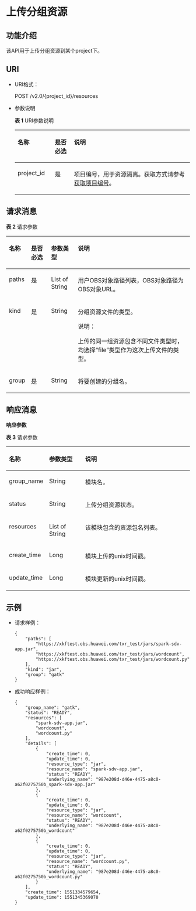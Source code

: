 # 上传分组资源<a name="dli_02_0167"></a>

## 功能介绍<a name="zh-cn_topic_0142813183_zh-cn_topic_0103345073_zh-cn_topic_0102902533_s1f0e4fd3d502405199f36f78e68721aa"></a>

该API用于上传分组资源到某个project下。

## URI<a name="zh-cn_topic_0142813183_zh-cn_topic_0103345073_zh-cn_topic_0102902533_s9e1b8ec5b57c422a942b19835da7d66e"></a>

-   URI格式：

    POST /v2.0/\{project\_id\}/resources

-   参数说明

    **表 1**  URI参数说明

    <a name="zh-cn_topic_0142813183_zh-cn_topic_0103345073_zh-cn_topic_0102902533_zh-cn_topic_0069077803_table60779388"></a>
    <table><thead align="left"><tr id="zh-cn_topic_0142813183_zh-cn_topic_0103345073_zh-cn_topic_0102902533_zh-cn_topic_0069077803_row61411666"><th class="cellrowborder" valign="top" width="21.2%" id="mcps1.2.4.1.1"><p id="zh-cn_topic_0142813183_zh-cn_topic_0103345073_zh-cn_topic_0102902533_a420a62a594f9410eaea229ffc8037a61"><a name="zh-cn_topic_0142813183_zh-cn_topic_0103345073_zh-cn_topic_0102902533_a420a62a594f9410eaea229ffc8037a61"></a><a name="zh-cn_topic_0142813183_zh-cn_topic_0103345073_zh-cn_topic_0102902533_a420a62a594f9410eaea229ffc8037a61"></a>名称</p>
    </th>
    <th class="cellrowborder" valign="top" width="10.96%" id="mcps1.2.4.1.2"><p id="zh-cn_topic_0142813183_zh-cn_topic_0103345073_zh-cn_topic_0102902533_zh-cn_topic_0069077803_p873025824211"><a name="zh-cn_topic_0142813183_zh-cn_topic_0103345073_zh-cn_topic_0102902533_zh-cn_topic_0069077803_p873025824211"></a><a name="zh-cn_topic_0142813183_zh-cn_topic_0103345073_zh-cn_topic_0102902533_zh-cn_topic_0069077803_p873025824211"></a>是否必选</p>
    </th>
    <th class="cellrowborder" valign="top" width="67.84%" id="mcps1.2.4.1.3"><p id="zh-cn_topic_0142813183_zh-cn_topic_0103345073_zh-cn_topic_0102902533_a692d3cd97b464aed90ba6d841900a4a5"><a name="zh-cn_topic_0142813183_zh-cn_topic_0103345073_zh-cn_topic_0102902533_a692d3cd97b464aed90ba6d841900a4a5"></a><a name="zh-cn_topic_0142813183_zh-cn_topic_0103345073_zh-cn_topic_0102902533_a692d3cd97b464aed90ba6d841900a4a5"></a>说明</p>
    </th>
    </tr>
    </thead>
    <tbody><tr id="zh-cn_topic_0142813183_zh-cn_topic_0103345073_zh-cn_topic_0102902533_zh-cn_topic_0069077803_row48589216"><td class="cellrowborder" valign="top" width="21.2%" headers="mcps1.2.4.1.1 "><p id="zh-cn_topic_0142813183_zh-cn_topic_0103345073_zh-cn_topic_0102902533_zh-cn_topic_0069077803_p43412436"><a name="zh-cn_topic_0142813183_zh-cn_topic_0103345073_zh-cn_topic_0102902533_zh-cn_topic_0069077803_p43412436"></a><a name="zh-cn_topic_0142813183_zh-cn_topic_0103345073_zh-cn_topic_0102902533_zh-cn_topic_0069077803_p43412436"></a>project_id</p>
    </td>
    <td class="cellrowborder" valign="top" width="10.96%" headers="mcps1.2.4.1.2 "><p id="zh-cn_topic_0142813183_zh-cn_topic_0103345073_zh-cn_topic_0102902533_zh-cn_topic_0069077803_p26746391"><a name="zh-cn_topic_0142813183_zh-cn_topic_0103345073_zh-cn_topic_0102902533_zh-cn_topic_0069077803_p26746391"></a><a name="zh-cn_topic_0142813183_zh-cn_topic_0103345073_zh-cn_topic_0102902533_zh-cn_topic_0069077803_p26746391"></a>是</p>
    </td>
    <td class="cellrowborder" valign="top" width="67.84%" headers="mcps1.2.4.1.3 "><p id="zh-cn_topic_0142813183_zh-cn_topic_0103345073_zh-cn_topic_0102902533_zh-cn_topic_0069077803_p18974100"><a name="zh-cn_topic_0142813183_zh-cn_topic_0103345073_zh-cn_topic_0102902533_zh-cn_topic_0069077803_p18974100"></a><a name="zh-cn_topic_0142813183_zh-cn_topic_0103345073_zh-cn_topic_0102902533_zh-cn_topic_0069077803_p18974100"></a>项目编号，用于资源隔离。获取方式请参考<a href="获取项目编号.md">获取项目编号</a>。</p>
    </td>
    </tr>
    </tbody>
    </table>


## 请求消息<a name="zh-cn_topic_0142813183_zh-cn_topic_0103345073_zh-cn_topic_0102902533_section20458182103"></a>

**表 2**  请求参数

<a name="zh-cn_topic_0142813183_zh-cn_topic_0103345073_zh-cn_topic_0102902533_table179951251504"></a>
<table><thead align="left"><tr id="zh-cn_topic_0142813183_zh-cn_topic_0103345073_zh-cn_topic_0102902533_row21116408"><th class="cellrowborder" valign="top" width="9.33%" id="mcps1.2.5.1.1"><p id="zh-cn_topic_0142813183_zh-cn_topic_0103345073_zh-cn_topic_0102902533_p221862014"><a name="zh-cn_topic_0142813183_zh-cn_topic_0103345073_zh-cn_topic_0102902533_p221862014"></a><a name="zh-cn_topic_0142813183_zh-cn_topic_0103345073_zh-cn_topic_0102902533_p221862014"></a>名称</p>
</th>
<th class="cellrowborder" valign="top" width="11.16%" id="mcps1.2.5.1.2"><p id="zh-cn_topic_0142813183_zh-cn_topic_0103345073_zh-cn_topic_0102902533_p173767015"><a name="zh-cn_topic_0142813183_zh-cn_topic_0103345073_zh-cn_topic_0102902533_p173767015"></a><a name="zh-cn_topic_0142813183_zh-cn_topic_0103345073_zh-cn_topic_0102902533_p173767015"></a>是否必选</p>
</th>
<th class="cellrowborder" valign="top" width="14.729999999999999%" id="mcps1.2.5.1.3"><p id="zh-cn_topic_0142813183_zh-cn_topic_0103345073_zh-cn_topic_0102902533_p2486705"><a name="zh-cn_topic_0142813183_zh-cn_topic_0103345073_zh-cn_topic_0102902533_p2486705"></a><a name="zh-cn_topic_0142813183_zh-cn_topic_0103345073_zh-cn_topic_0102902533_p2486705"></a>参数类型</p>
</th>
<th class="cellrowborder" valign="top" width="64.78%" id="mcps1.2.5.1.4"><p id="zh-cn_topic_0142813183_zh-cn_topic_0103345073_zh-cn_topic_0102902533_p4746002"><a name="zh-cn_topic_0142813183_zh-cn_topic_0103345073_zh-cn_topic_0102902533_p4746002"></a><a name="zh-cn_topic_0142813183_zh-cn_topic_0103345073_zh-cn_topic_0102902533_p4746002"></a>说明</p>
</th>
</tr>
</thead>
<tbody><tr id="zh-cn_topic_0142813183_zh-cn_topic_0103345073_zh-cn_topic_0102902533_row1573617015"><td class="cellrowborder" valign="top" width="9.33%" headers="mcps1.2.5.1.1 "><p id="zh-cn_topic_0142813183_zh-cn_topic_0103345073_p12331150116"><a name="zh-cn_topic_0142813183_zh-cn_topic_0103345073_p12331150116"></a><a name="zh-cn_topic_0142813183_zh-cn_topic_0103345073_p12331150116"></a>paths</p>
</td>
<td class="cellrowborder" valign="top" width="11.16%" headers="mcps1.2.5.1.2 "><p id="zh-cn_topic_0142813183_zh-cn_topic_0103345073_p53321202013"><a name="zh-cn_topic_0142813183_zh-cn_topic_0103345073_p53321202013"></a><a name="zh-cn_topic_0142813183_zh-cn_topic_0103345073_p53321202013"></a>是</p>
</td>
<td class="cellrowborder" valign="top" width="14.729999999999999%" headers="mcps1.2.5.1.3 "><p id="zh-cn_topic_0142813183_zh-cn_topic_0103345073_p123324013118"><a name="zh-cn_topic_0142813183_zh-cn_topic_0103345073_p123324013118"></a><a name="zh-cn_topic_0142813183_zh-cn_topic_0103345073_p123324013118"></a>List of String</p>
</td>
<td class="cellrowborder" valign="top" width="64.78%" headers="mcps1.2.5.1.4 "><p id="zh-cn_topic_0142813183_zh-cn_topic_0103345073_p1033215011114"><a name="zh-cn_topic_0142813183_zh-cn_topic_0103345073_p1033215011114"></a><a name="zh-cn_topic_0142813183_zh-cn_topic_0103345073_p1033215011114"></a>用户OBS对象路径列表，OBS对象路径为OBS对象URL。</p>
</td>
</tr>
<tr id="zh-cn_topic_0142813183_row158181227115617"><td class="cellrowborder" valign="top" width="9.33%" headers="mcps1.2.5.1.1 "><p id="zh-cn_topic_0142813183_p6770211075"><a name="zh-cn_topic_0142813183_p6770211075"></a><a name="zh-cn_topic_0142813183_p6770211075"></a>kind</p>
</td>
<td class="cellrowborder" valign="top" width="11.16%" headers="mcps1.2.5.1.2 "><p id="zh-cn_topic_0142813183_p18771216713"><a name="zh-cn_topic_0142813183_p18771216713"></a><a name="zh-cn_topic_0142813183_p18771216713"></a>是</p>
</td>
<td class="cellrowborder" valign="top" width="14.729999999999999%" headers="mcps1.2.5.1.3 "><p id="zh-cn_topic_0142813183_p117718211715"><a name="zh-cn_topic_0142813183_p117718211715"></a><a name="zh-cn_topic_0142813183_p117718211715"></a>String</p>
</td>
<td class="cellrowborder" valign="top" width="64.78%" headers="mcps1.2.5.1.4 "><p id="p1874921916126"><a name="p1874921916126"></a><a name="p1874921916126"></a>分组资源文件的类型。</p>
<div class="note" id="note36937506126"><a name="note36937506126"></a><a name="note36937506126"></a><span class="notetitle"> 说明： </span><div class="notebody"><p id="p19694135061217"><a name="p19694135061217"></a><a name="p19694135061217"></a>上传的同一组资源包含不同文件类型时，均选择“file”类型作为这次上传文件的类型。</p>
</div></div>
</td>
</tr>
<tr id="zh-cn_topic_0142813183_row3489231165611"><td class="cellrowborder" valign="top" width="9.33%" headers="mcps1.2.5.1.1 "><p id="zh-cn_topic_0142813183_p277152111718"><a name="zh-cn_topic_0142813183_p277152111718"></a><a name="zh-cn_topic_0142813183_p277152111718"></a>group</p>
</td>
<td class="cellrowborder" valign="top" width="11.16%" headers="mcps1.2.5.1.2 "><p id="zh-cn_topic_0142813183_p27715211275"><a name="zh-cn_topic_0142813183_p27715211275"></a><a name="zh-cn_topic_0142813183_p27715211275"></a>是</p>
</td>
<td class="cellrowborder" valign="top" width="14.729999999999999%" headers="mcps1.2.5.1.3 "><p id="zh-cn_topic_0142813183_p147772119716"><a name="zh-cn_topic_0142813183_p147772119716"></a><a name="zh-cn_topic_0142813183_p147772119716"></a>String</p>
</td>
<td class="cellrowborder" valign="top" width="64.78%" headers="mcps1.2.5.1.4 "><p id="zh-cn_topic_0142813183_p127716211379"><a name="zh-cn_topic_0142813183_p127716211379"></a><a name="zh-cn_topic_0142813183_p127716211379"></a>将要创建的分组名。</p>
</td>
</tr>
</tbody>
</table>

## 响应消息<a name="zh-cn_topic_0142813183_zh-cn_topic_0103345073_zh-cn_topic_0102902533_sd1ecb66580054b2ea403be8b2272a2c7"></a>

**响应参数**

**表 3**  请求参数

<a name="zh-cn_topic_0142813183_table051933920813"></a>
<table><thead align="left"><tr id="zh-cn_topic_0142813183_row852411395818"><th class="cellrowborder" valign="top" width="18.22%" id="mcps1.2.4.1.1"><p id="zh-cn_topic_0142813183_p452513399816"><a name="zh-cn_topic_0142813183_p452513399816"></a><a name="zh-cn_topic_0142813183_p452513399816"></a>名称</p>
</th>
<th class="cellrowborder" valign="top" width="20.05%" id="mcps1.2.4.1.2"><p id="zh-cn_topic_0142813183_p95271639882"><a name="zh-cn_topic_0142813183_p95271639882"></a><a name="zh-cn_topic_0142813183_p95271639882"></a>参数类型</p>
</th>
<th class="cellrowborder" valign="top" width="61.73%" id="mcps1.2.4.1.3"><p id="zh-cn_topic_0142813183_p125299391183"><a name="zh-cn_topic_0142813183_p125299391183"></a><a name="zh-cn_topic_0142813183_p125299391183"></a>说明</p>
</th>
</tr>
</thead>
<tbody><tr id="zh-cn_topic_0142813183_row353014398813"><td class="cellrowborder" valign="top" width="18.22%" headers="mcps1.2.4.1.1 "><p id="zh-cn_topic_0142813183_p0558193912915"><a name="zh-cn_topic_0142813183_p0558193912915"></a><a name="zh-cn_topic_0142813183_p0558193912915"></a>group_name</p>
</td>
<td class="cellrowborder" valign="top" width="20.05%" headers="mcps1.2.4.1.2 "><p id="zh-cn_topic_0142813183_p255893916917"><a name="zh-cn_topic_0142813183_p255893916917"></a><a name="zh-cn_topic_0142813183_p255893916917"></a>String</p>
</td>
<td class="cellrowborder" valign="top" width="61.73%" headers="mcps1.2.4.1.3 "><p id="zh-cn_topic_0142813183_p1855817392092"><a name="zh-cn_topic_0142813183_p1855817392092"></a><a name="zh-cn_topic_0142813183_p1855817392092"></a>模块名。</p>
</td>
</tr>
<tr id="zh-cn_topic_0142813183_row253515391481"><td class="cellrowborder" valign="top" width="18.22%" headers="mcps1.2.4.1.1 "><p id="zh-cn_topic_0142813183_p13558123916911"><a name="zh-cn_topic_0142813183_p13558123916911"></a><a name="zh-cn_topic_0142813183_p13558123916911"></a>status</p>
</td>
<td class="cellrowborder" valign="top" width="20.05%" headers="mcps1.2.4.1.2 "><p id="zh-cn_topic_0142813183_p205591391992"><a name="zh-cn_topic_0142813183_p205591391992"></a><a name="zh-cn_topic_0142813183_p205591391992"></a>String</p>
</td>
<td class="cellrowborder" valign="top" width="61.73%" headers="mcps1.2.4.1.3 "><p id="zh-cn_topic_0142813183_p35594391919"><a name="zh-cn_topic_0142813183_p35594391919"></a><a name="zh-cn_topic_0142813183_p35594391919"></a>上传分组资源状态。</p>
</td>
</tr>
<tr id="zh-cn_topic_0142813183_row56285413914"><td class="cellrowborder" valign="top" width="18.22%" headers="mcps1.2.4.1.1 "><p id="zh-cn_topic_0142813183_p135592391891"><a name="zh-cn_topic_0142813183_p135592391891"></a><a name="zh-cn_topic_0142813183_p135592391891"></a>resources</p>
</td>
<td class="cellrowborder" valign="top" width="20.05%" headers="mcps1.2.4.1.2 "><p id="zh-cn_topic_0142813183_p555920398916"><a name="zh-cn_topic_0142813183_p555920398916"></a><a name="zh-cn_topic_0142813183_p555920398916"></a>List of String</p>
</td>
<td class="cellrowborder" valign="top" width="61.73%" headers="mcps1.2.4.1.3 "><p id="zh-cn_topic_0142813183_p105595392916"><a name="zh-cn_topic_0142813183_p105595392916"></a><a name="zh-cn_topic_0142813183_p105595392916"></a>该模块包含的资源包名列表。</p>
</td>
</tr>
<tr id="zh-cn_topic_0142813183_row53798101497"><td class="cellrowborder" valign="top" width="18.22%" headers="mcps1.2.4.1.1 "><p id="zh-cn_topic_0142813183_p15559139391"><a name="zh-cn_topic_0142813183_p15559139391"></a><a name="zh-cn_topic_0142813183_p15559139391"></a>create_time</p>
</td>
<td class="cellrowborder" valign="top" width="20.05%" headers="mcps1.2.4.1.2 "><p id="zh-cn_topic_0142813183_p1055916391492"><a name="zh-cn_topic_0142813183_p1055916391492"></a><a name="zh-cn_topic_0142813183_p1055916391492"></a>Long</p>
</td>
<td class="cellrowborder" valign="top" width="61.73%" headers="mcps1.2.4.1.3 "><p id="zh-cn_topic_0142813183_p8559839798"><a name="zh-cn_topic_0142813183_p8559839798"></a><a name="zh-cn_topic_0142813183_p8559839798"></a>模块上传的unix时间戳。</p>
</td>
</tr>
<tr id="zh-cn_topic_0142813183_row1538239489"><td class="cellrowborder" valign="top" width="18.22%" headers="mcps1.2.4.1.1 "><p id="zh-cn_topic_0142813183_p65593391794"><a name="zh-cn_topic_0142813183_p65593391794"></a><a name="zh-cn_topic_0142813183_p65593391794"></a>update_time</p>
</td>
<td class="cellrowborder" valign="top" width="20.05%" headers="mcps1.2.4.1.2 "><p id="zh-cn_topic_0142813183_p055913396910"><a name="zh-cn_topic_0142813183_p055913396910"></a><a name="zh-cn_topic_0142813183_p055913396910"></a>Long</p>
</td>
<td class="cellrowborder" valign="top" width="61.73%" headers="mcps1.2.4.1.3 "><p id="zh-cn_topic_0142813183_p9559439094"><a name="zh-cn_topic_0142813183_p9559439094"></a><a name="zh-cn_topic_0142813183_p9559439094"></a>模块更新的unix时间戳。</p>
</td>
</tr>
</tbody>
</table>

## 示例<a name="zh-cn_topic_0142813183_zh-cn_topic_0103345073_zh-cn_topic_0102902533_section17446171164041"></a>

-   请求样例：

    ```
    {
        "paths": [
            "https://xkftest.obs.huawei.com/txr_test/jars/spark-sdv-app.jar",
            "https://xkftest.obs.huawei.com/txr_test/jars/wordcount",
            "https://xkftest.obs.huawei.com/txr_test/jars/wordcount.py"
        ],
        "kind": "jar",
        "group": "gatk"
    }
    ```

-   成功响应样例：

    ```
    {
        "group_name": "gatk",
        "status": "READY",
        "resources": [
            "spark-sdv-app.jar",
            "wordcount",
            "wordcount.py"
        ],
        "details": [
            {
                "create_time": 0,
                "update_time": 0,
                "resource_type": "jar",
                "resource_name": "spark-sdv-app.jar",
                "status": "READY",
                "underlying_name": "987e208d-d46e-4475-a8c0-a62f0275750b_spark-sdv-app.jar"
            },
            {
                "create_time": 0,
                "update_time": 0,
                "resource_type": "jar",
                "resource_name": "wordcount",
                "status": "READY",
                "underlying_name": "987e208d-d46e-4475-a8c0-a62f0275750b_wordcount"
            },
            {
                "create_time": 0,
                "update_time": 0,
                "resource_type": "jar",
                "resource_name": "wordcount.py",
                "status": "READY",
                "underlying_name": "987e208d-d46e-4475-a8c0-a62f0275750b_wordcount.py"
            }
        ],
        "create_time": 1551334579654,
        "update_time": 1551345369070
    }
    ```


